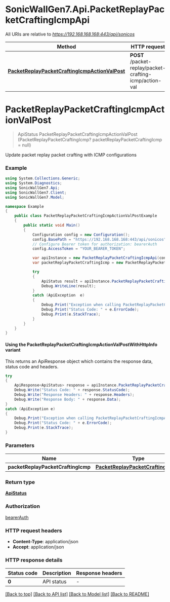 # SonicWallGen7.Api.PacketReplayPacketCraftingIcmpApi

All URIs are relative to *https://192.168.168.168:443/api/sonicos*

| Method | HTTP request | Description |
|--------|--------------|-------------|
| [**PacketReplayPacketCraftingIcmpActionValPost**](PacketReplayPacketCraftingIcmpApi.md#packetreplaypacketcraftingicmpactionvalpost) | **POST** /packet-replay/packet-crafting-icmp/action-val |  |

<a id="packetreplaypacketcraftingicmpactionvalpost"></a>
# **PacketReplayPacketCraftingIcmpActionValPost**
> ApiStatus PacketReplayPacketCraftingIcmpActionValPost (PacketReplayPacketCraftingIcmp? packetReplayPacketCraftingIcmp = null)



Update packet replay packet crafting with ICMP configurations

### Example
```csharp
using System.Collections.Generic;
using System.Diagnostics;
using SonicWallGen7.Api;
using SonicWallGen7.Client;
using SonicWallGen7.Model;

namespace Example
{
    public class PacketReplayPacketCraftingIcmpActionValPostExample
    {
        public static void Main()
        {
            Configuration config = new Configuration();
            config.BasePath = "https://192.168.168.168:443/api/sonicos";
            // Configure Bearer token for authorization: bearerAuth
            config.AccessToken = "YOUR_BEARER_TOKEN";

            var apiInstance = new PacketReplayPacketCraftingIcmpApi(config);
            var packetReplayPacketCraftingIcmp = new PacketReplayPacketCraftingIcmp?(); // PacketReplayPacketCraftingIcmp? |  (optional) 

            try
            {
                ApiStatus result = apiInstance.PacketReplayPacketCraftingIcmpActionValPost(packetReplayPacketCraftingIcmp);
                Debug.WriteLine(result);
            }
            catch (ApiException  e)
            {
                Debug.Print("Exception when calling PacketReplayPacketCraftingIcmpApi.PacketReplayPacketCraftingIcmpActionValPost: " + e.Message);
                Debug.Print("Status Code: " + e.ErrorCode);
                Debug.Print(e.StackTrace);
            }
        }
    }
}
```

#### Using the PacketReplayPacketCraftingIcmpActionValPostWithHttpInfo variant
This returns an ApiResponse object which contains the response data, status code and headers.

```csharp
try
{
    ApiResponse<ApiStatus> response = apiInstance.PacketReplayPacketCraftingIcmpActionValPostWithHttpInfo(packetReplayPacketCraftingIcmp);
    Debug.Write("Status Code: " + response.StatusCode);
    Debug.Write("Response Headers: " + response.Headers);
    Debug.Write("Response Body: " + response.Data);
}
catch (ApiException e)
{
    Debug.Print("Exception when calling PacketReplayPacketCraftingIcmpApi.PacketReplayPacketCraftingIcmpActionValPostWithHttpInfo: " + e.Message);
    Debug.Print("Status Code: " + e.ErrorCode);
    Debug.Print(e.StackTrace);
}
```

### Parameters

| Name | Type | Description | Notes |
|------|------|-------------|-------|
| **packetReplayPacketCraftingIcmp** | [**PacketReplayPacketCraftingIcmp?**](PacketReplayPacketCraftingIcmp?.md) |  | [optional]  |

### Return type

[**ApiStatus**](ApiStatus.md)

### Authorization

[bearerAuth](../README.md#bearerAuth)

### HTTP request headers

 - **Content-Type**: application/json
 - **Accept**: application/json


### HTTP response details
| Status code | Description | Response headers |
|-------------|-------------|------------------|
| **0** | API status |  -  |

[[Back to top]](#) [[Back to API list]](../README.md#documentation-for-api-endpoints) [[Back to Model list]](../README.md#documentation-for-models) [[Back to README]](../README.md)

